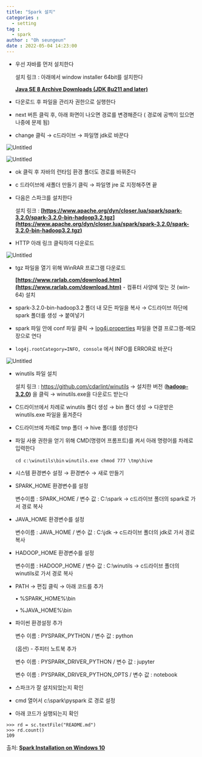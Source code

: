 ```yaml
---
title: "Spark 설치"
categories :
  - setting
tag :
  - spark
author : "Oh seungeun"
date : 2022-05-04 14:23:00
---
```



- 우선 자바를 먼저 설치한다
    
    설치 링크 : 아래에서 window installer 64bit를 설치한다
    
    **[Java SE 8 Archive Downloads (JDK 8u211 and later)](https://www.oracle.com/java/technologies/javase/javase8u211-later-archive-downloads.html)**
    
- 다운로드 후 파일을 관리자 권한으로 실행한다
- next 버튼 클릭 후, 아래 화면이 나오면 경로를 변경해준다 ( 경로에 공백이 있으면 나중에 문제 됨)
- change 클릭 → c드라이브 → 파일명 jdk로 바꾼다

![Untitled](/images/spark/Untitled.png)

![Untitled](/images/spark/Untitled%201.png)

- ok 클릭 후 자바의 런타임 환경 폴더도 경로를 바꿔준다
- c 드라이브에 새폴더 만들기 클릭 → 파일명  jre 로 지정해주면 끝
- 다음은 스파크를 설치한다
    
    설치 링크 : **[https://www.apache.org/dyn/closer.lua/spark/spark-3.2.0/spark-3.2.0-bin-hadoop3.2.tgz](https://www.apache.org/dyn/closer.lua/spark/spark-3.2.0/spark-3.2.0-bin-hadoop3.2.tgz)**
    

- HTTP 아래 링크 클릭하여 다운로드

![Untitled](/images/spark/Untitled%202.png)

- tgz 파일을 열기 위해 WinRAR 프로그램 다운로드
    
    **[https://www.rarlab.com/download.htm](https://www.rarlab.com/download.htm)** - 컴퓨터 사양에 맞는 것 (win-64) 설치
    
- spark-3.2.0-bin-hadoop3.2 폴더 내 모든 파일을 복사 → C드라이브 하단에 spark 폴더를 생성 → 붙여넣기
- spark 파일 안에 conf 파일 클릭 → [log4j.properties](http://log4j.properties) 파일을 연결 프로그램-메모장으로 연다
- `log4j.rootCategory=INFO, console` 에서 INFO를 ERROR로 바꾼다

![Untitled](/images/spark/Untitled%203.png)

- winutils 파일 설치
    
    설치 링크 : https://github.com/cdarlint/winutils → 설치한 버전 (**[hadoop-3.2.0](https://github.com/cdarlint/winutils/tree/master/hadoop-3.2.0))** 을 클릭 → winutils.exe을 다운로드 받는다
    
- C드라이브에서 차례로 winutils 폴더 생성 → bin 폴더 생성 → 다운받은 winutils.exe 파일을 옮겨준다
- C드라이브에 차례로 tmp 폴더 → hive 폴더를 생성한다
- 파일 사용 권한을 얻기 위해 CMD(명령어 프롬프트)를 켜서 아래 명령어를 차례로 입력한다
    
    `cd c:\winutils\bin`  `winutils.exe chmod 777 \tmp\hive` 
    
- 시스템 환경변수 설정 → 환경변수 → 새로 만들기
- SPARK_HOME 환경변수를 설정
    
    변수이름 : SPARK_HOME / 변수 값 : C:\spark → c드라이브 폴더의 spark로 가서 경로 복사
    
- JAVA_HOME 환경변수를 설정
    
    변수이름 : JAVA_HOME / 변수 값 : C:\jdk → c드라이브 폴더의 jdk로 가서 경로 복사
    
- HADOOP_HOME 환경변수를 설정
    
    변수이름 : HADOOP_HOME / 변수 값 : C:\winutils → c드라이브 폴더의 winutils로 가서 경로 복사
    
- PATH → 편집 클릭 → 아래 코드를 추가
    
    • %SPARK_HOME%\bin
    
    • %JAVA_HOME%\bin
    
- 파이썬 환경설정 추가
    
    변수 이름 : PYSPARK_PYTHON / 변수 값 : python
    
    (옵션) - 주피터 노트북 추가
    
    변수 이름 : PYSPARK_DRIVER_PYTHON / 변수 값 : jupyter
    
    변수 이름 : PYSPARK_DRIVER_PYTHON_OPTS / 변수 값 : notebook
    
- 스파크가 잘 설치되었는지 확인
- cmd 열어서 c:\spark\pyspark 로 경로 설정
- 아래 코드가 실행되는지 확인

```
>>> rd = sc.textFile("README.md")
>>> rd.count()
109
```

출처: **[Spark Installation on Windows 10](https://dschloe.github.io/python/python_edu/00_settings/spark_installation_windows_10/)**
